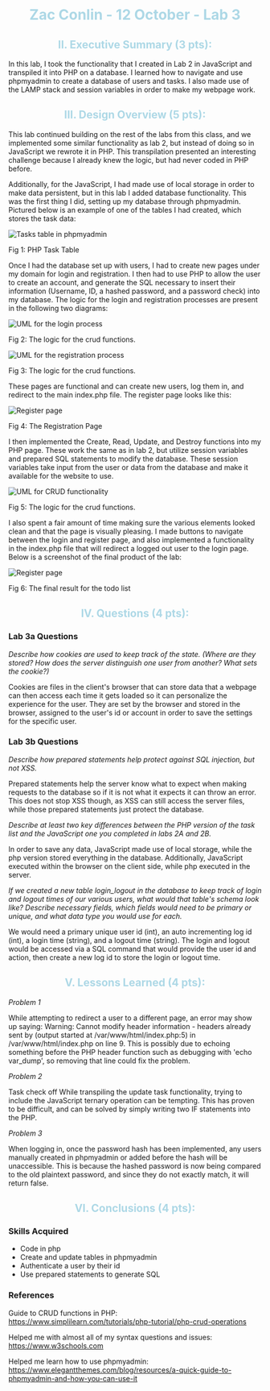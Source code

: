 <style>
h1 {
color: lightblue;
text-align: center;
}
h2 {
color: lightblue;
text-align: center;
}
h4 {
    color: lightgray;
    text-decoration: italic;
}
</style>

# Zac Conlin - 12 October - Lab 3

## II. Executive Summary (3 pts):

In this lab, I took the functionality that I created in Lab 2 in JavaScript and transpiled it into PHP on a database. I learned how to navigate and use phpmyadmin to create a database of users and tasks. I also made use of the LAMP stack and session variables in order to make my webpage work.

## III. Design Overview (5 pts):

This lab continued building on the rest of the labs from this class, and we implemented some similar functionality as lab 2, but instead of doing so in JavaScript we rewrote it in PHP. This transpilation presented an interesting challenge because I already knew the logic, but had never coded in PHP before. 

Additionally, for the JavaScript, I had made use of local storage in order to make data persistent, but in this lab I added database functionality. This was the first thing I did, setting up my database through phpmyadmin. Pictured below is an example of one of the tables I had created, which stores the task data:

![Tasks table in phpmyadmin](documentation/phpmyadmin.png)

Fig 1: PHP Task Table

Once I had the database set up with users, I had to create new pages under my domain for login and registration. I then had to use PHP to allow the user to create an account, and generate the SQL necessary to insert their information (Username, ID, a hashed password, and a password check) into my database. The logic for the login and registration processes are present in the following two diagrams:

![UML for the login process](documentation/loginuml.png)

Fig 2: The logic for the crud functions.

![UML for the registration process](documentation/loginuml.png)

Fig 3: The logic for the crud functions.

These pages are functional and can create new users, log them in, and redirect to the main index.php file. The register page looks like this:

![Register page](documentation/register.png)

Fig 4: The Registration Page

I then implemented the Create, Read, Update, and Destroy functions into my PHP page. These work the same as in lab 2, but utilize session variables and prepared SQL statements to modify the database. These session variables take input from the user or data from the database and make it available for the website to use.

![UML for CRUD functionality](documentation/lab3uml.png)

Fig 5: The logic for the crud functions.

I also spent a fair amount of time making sure the various elements looked clean and that the page is visually pleasing. I made buttons to navigate between the login and register page, and also implemented a functionality in the index.php file that will redirect a logged out user to the login page. Below is a screenshot of the final product of the lab:

![Register page](documentation/TodoList.png)

Fig 6: The final result for the todo list

## IV. Questions (4 pts):

### Lab 3a Questions

*Describe how cookies are used to keep track of the state. (Where are they stored? How does the server distinguish one user from another? What sets the cookie?)*

Cookies are files in the client's browser that can store data that a webpage can then access each time it gets loaded so it can personalize the experience for the user. They are set by the browser and stored in the browser, assigned to the user's id or account in order to save the settings for the specific user.


### Lab 3b Questions

*Describe how prepared statements help protect against SQL injection, but not XSS.*

Prepared statements help the server know what to expect when making requests to the database so if it is not what it expects it can throw an error. This does not stop XSS though, as XSS can still access the server files, while those prepared statements just protect the database.

*Describe at least two key differences between the PHP version of the task list and the JavaScript one you completed in labs 2A and 2B.*

In order to save any data, JavaScript made use of local storage, while the php version stored everything in the database. Additionally, JavaScript executed within the browser on the client side, while php executed in the server.

*If we created a new table login_logout in the database to keep track of login and logout times of our various users, what would that table's schema look like? Describe necessary fields, which fields would need to be primary or unique, and what data type you would use for each.*

We would need a primary unique user id (int), an auto incrementing log id (int), a login time (string), and a logout time (string). The login and logout would be accessed via a SQL command that would provide the user id and action, then create a new log id to store the login or logout time.

## V. Lessons Learned (4 pts):
*Problem 1*

While attempting to redirect a user to a different page, an error may show up saying: 
Warning: Cannot modify header information - headers already sent by (output started at /var/www/html/index.php:5) in /var/www/html/index.php on line 9. This is possibly due to echoing something before the PHP header function such as debugging with 'echo var_dump', so removing that line could fix the problem.

*Problem 2*

Task check off
While transpiling the update task functionality, trying to include the JavaScript ternary operation can be tempting. This has proven to be difficult, and can be solved by simply writing two IF statements into the PHP.

*Problem 3*

When logging in, once the password hash has been implemented, any users manually created in phpmyadmin or added before the hash will be unaccessible. This is because the hashed password is now being compared to the old plaintext password, and since they do not exactly match, it will return false.

## VI. Conclusions (4 pts):

### Skills Acquired
- Code in php
- Create and update tables in phpmyadmin
- Authenticate a user by their id
- Use prepared statements to generate SQL

### References
Guide to CRUD functions in PHP: https://www.simplilearn.com/tutorials/php-tutorial/php-crud-operations

Helped me with almost all of my syntax questions and issues: https://www.w3schools.com 

Helped me learn how to use phpmyadmin: https://www.elegantthemes.com/blog/resources/a-quick-guide-to-phpmyadmin-and-how-you-can-use-it 